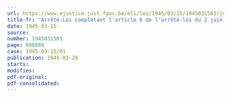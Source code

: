 ```yaml
---
url: https://www.ejustice.just.fgov.be/eli/loi/1945/03/15/1945031501/justel
title-fr: "Arrêté-Loi complétant l'article 6 de l'arrêté-loi du 2 juin 1944 portant obligation de restituer certaines sommes ou valeurs et instituant un sequestre des biens des personnes obligées à cette restitution"
date: 1945-03-15
source:
number: 1945031501
page: 888888
case: 1945-03-15/01
publication: 1945-03-28
starts:
modifies:
pdf-original:
pdf-consolidated:
---
```


